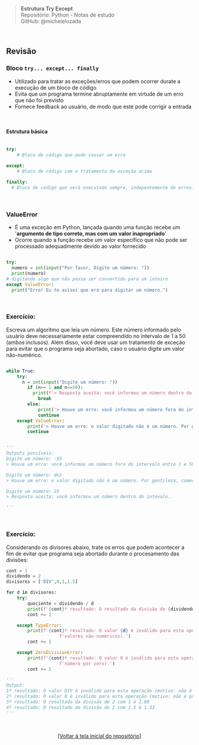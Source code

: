 > **Estrutura Try Except**  
> Repositório: Python - Notas de estudo     
> GitHub: @michelelozada
&nbsp;
     
&nbsp;  
## Revisão

### Bloco `try... except... finally`
- Utilizado para tratar as exceções/erros que podem ocorrer durate a execução de um bloco de código  
- Evita que um programa termine abruptamente em virtude de um erro que não foi previsto
- Fornece feedback ao usuário, de modo que este pode corrigir a entrada

&nbsp;  

#### Estrutura básica
```py

try:
	# Bloco de código que pode causar um erro

except:
	# Bloco de código com o tratamento da exceção acima 
	
finally:
  # Bloco de código que será executado sempre, indepentemente de erros. É opcional!
```

&nbsp;  

### ValueError		
- É uma exceção em Python, lançada quando uma função recebe um '**argumento de tipo correto, mas com um valor inapropriado**'  
- Ocorre quando a função recebe um valor específico que não pode ser processado adequadmente devido ao valor fornecido

```py

try:
  numero = int(input("Por favor, Digite um número: "))
  print(numero)
# digitando algo que não possa ser convertido para um inteiro 
except ValueError:
  print("Erro! Eu te avisei que era para digitar um número.")
```

&nbsp;  

### Exercício:
Escreva um algoritmo que leia um número. Este número informado pelo usuário deve necessariamente estar compreendido
no intervalo de 1 a 50 (ambos inclusos). Além disso, você deve usar um tratamento de exceção para evitar que o programa
seja abortado, caso o usuário digite um valor não-numérico.  

```py 

while True:
	try:
	  n = int(input("Digite um número: "))
		if (n>= 1 and n<=50):
		  print(f'> Resposta aceita: você informou um número dentro do intevalo.\n')
			break
		else:
			print('> Houve um erro: você informou um número fora do intervalo entre 1 e 50. Por favor, tente novamente.\n')
			continue
	except ValueError:
		print('> Houve um erro: o valor digitado não é um número. Por gentileza, comece novamente.\n')
		continue


'''
Outputs possíveis:
Digite um número: -55
> Houve um erro: você informou um número fora do intervalo entre 1 e 50. Por favor, tente novamente.

Digite um número: dez
> Houve um erro: o valor digitado não é um número. Por gentileza, comece novamente.

Digite um número: 25
> Resposta aceita: você informou um número dentro do intevalo.

'''
```

&nbsp;  

### Exercício:
Considerando os divisores abaixo, trate os erros que podem acontecer a fim de evitar que programa seja abortado
durante o procesamento das divisões:  

```py 
cont = 1
dividendo = 2
divisores = ['DIV',0,1,1.5]

for d in divisores:
	try:
		quociente = dividendo / d
		print(f'{cont}º resultado: O resultado da divisão de {dividendo} com {d} é {quociente:.2f}')
		cont += 1

	except TypeError:
		print(f'{cont}º resultado: O valor {d} é inválido para esta operação (motivo: não é possível realizar divisão com '
					f'valores não-numéricos).')
		cont += 1

	except ZeroDivisionError:
		print(f'{cont}º resultado: O valor 0 é inválido para esta operação (motivo: não é possível dividir um '
					f'número por zero).')
		cont += 1

'''
Output: 
1º resultado: O valor DIV é inválido para esta operação (motivo: não é possível realizar divisão com valores não-numéricos).
2º resultado: O valor 0 é inválido para esta operação (motivo: não é possível dividir um número por zero).
3º resultado: O resultado da divisão de 2 com 1 é 2.00
4º resultado: O resultado da divisão de 2 com 1.5 é 1.33
'''
```

&nbsp;

<div align="center">
<a href="https://github.com/michelelozada/Python-Study-Notes">[Voltar à tela inicial do repositório]</a>
</div>